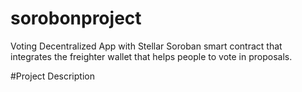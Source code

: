 # sorobonproject

Voting Decentralized App with Stellar Soroban smart contract that integrates the freighter wallet that helps people to vote in proposals.

#Project Description

